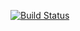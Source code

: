 [![Build Status](https://travis-ci.org/bkaczor/calculator.svg?branch=master)](https://travis-ci.org/bkaczor/calculator)
